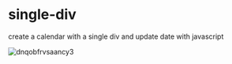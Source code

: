 # single-div
create a calendar with a single div and update date with javascript

![dnqobfrvsaancy3](https://user-images.githubusercontent.com/28660530/45662193-d244f800-bb3b-11e8-9077-761c019a1855.jpg)
